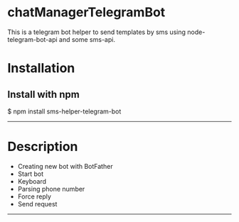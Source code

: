 # chatManagerTelegramBot
This is a telegram bot helper to send templates by sms using node-telegram-bot-api  and some sms-api.

#  **Installation**

##  Install with npm

$ npm install sms-helper-telegram-bot
***
#  **Description**

* Creating new bot with BotFather
* Start bot
* Keyboard
* Parsing phone number
* Force reply
* Send request
***




